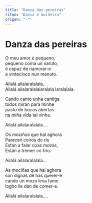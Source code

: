 ```yaml
---
title: "Danza das pereiras"
ritmo: "Dansa e muiñeira"
origen: "-"
---
```


# Danza das pereiras

O meu amor é pequeno,<br>
pequeno coma un xaruto, <br>
é capaz de namorar-e <br>
a vintecinco nun menuto.<br>

Ailalá ailalaralalala, <br>
Ailalá ailalaralalalaralala laralalala.

Cando canto unha cantiga <br>
todos miran para minhe <br>
pasto de bocas abertas <br>
na miña vida tal vinhe.

Ailalá ailalaralalala....

Os mociños que hai aghora <br>
Parecen coiros do río <br>
Están a falar coas mozas, <br>
Están a tremer co frio.

Ailalá ailalaralalala...

As mociñas que hai aghora <br>
son dignas de has querer-e <br>
cando un mozo leva fame <br>
logho lle dan de comer-e.

Ailalá ailalaralalala....







